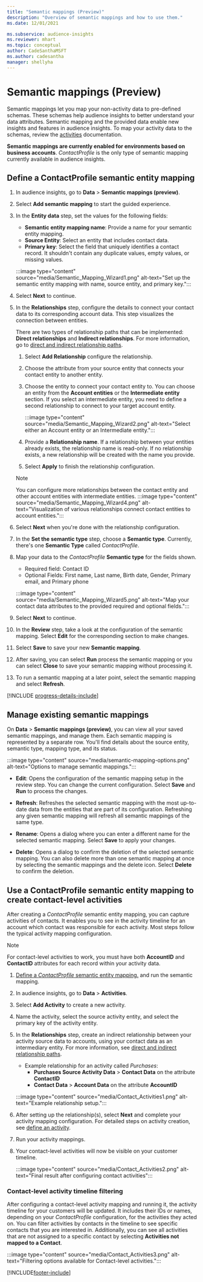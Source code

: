 ```yaml
---
title: "Semantic mappings (Preview)"
description: "Overview of semantic mappings and how to use them." 
ms.date: 12/01/2021

ms.subservice: audience-insights
ms.reviewer: mhart
ms.topic: conceptual
author: CadeSanthaMSFT
ms.author: cadesantha
manager: shellyha
---
```


# Semantic mappings (Preview)

Semantic mappings let you map your non-activity data to pre-defined schemas. These schemas help audience insights to better understand your data attributes. Semantic mapping and the provided data enable new insights and features in audience insights. To map your activity data to the schemas, review the [activities](activities.md) documentation.

**Semantic mappings are currently enabled for environments based on business accounts**. *ContactProfile* is the only type of semantic mapping currently available in audience insights.

## Define a ContactProfile semantic entity mapping

1. In audience insights, go to **Data** > **Semantic mappings (preview)**.

1. Select **Add semantic mapping** to start the guided experience.

1. In the **Entity data** step, set the values for the following fields:

   - **Semantic entity mapping name**: Provide a name for your semantic entity mapping.
   - **Source Entity**: Select an entity that includes contact data.
   - **Primary key**: Select the field that uniquely identifies a contact record. It shouldn't contain any duplicate values, empty values, or missing values.

   :::image type="content" source="media/Semantic_Mapping_Wizard1.png" alt-text="Set up the semantic entity mapping with name, source entity, and primary key.":::

1. Select **Next** to continue.

1. In the **Relationships** step, configure the details to connect your contact data to its corresponding account data. This step visualizes the connection between entities.  

   There are two types of relationship paths that can be implemented: **Direct relationships** and **Indirect relationships**. For more information, go to [direct and indirect relationship paths](relationships.md#relationship-paths).

   1. Select **Add Relationship** configure the relationship.
   1. Choose the attribute from your source entity that connects your contact entity to another entity.
   1. Choose the entity to connect your contact entity to. You can choose an entity from the **Account entities** or the **Intermediate entity** section. If you select an intermediate entity, you need to define a second relationship to connect to your target account entity.

      :::image type="content" source="media/Semantic_Mapping_Wizard2.png" alt-text="Select either an Account entity or an Intermediate entity.":::

   1. Provide a **Relationship name**. If a relationship between your entities already exists, the relationship name is read-only. If no relationship exists, a new relationship will be created with the name you provide.
   1. Select **Apply** to finish the relationship configuration.

   > [!NOTE]
   > You can configure more relationships between the contact entity and other account entities with intermediate entities.
   >  :::image type="content" source="media/Semantic_Mapping_Wizard4.png" alt-text="Visualization of various relationships connect contact entities to account entities.":::

1. Select **Next** when you're done with the relationship configuration.

1. In the **Set the semantic type** step, choose a **Semantic type**. Currently, there's one **Semantic Type** called *ContactProfile*.

1. Map your data to the *ContactProfile* **Semantic type** for the fields shown.
   - Required field: Contact ID
   - Optional Fields: First name, Last name, Birth date, Gender, Primary email, and Primary phone

   :::image type="content" source="media/Semantic_Mapping_Wizard5.png" alt-text="Map your contact data attributes to the provided required and optional fields.":::

1. Select **Next** to continue.

1. In the **Review** step, take a look at the configuration of the semantic mapping. Select **Edit** for the corresponding section to make changes.

1. Select **Save** to save your new **Semantic mapping**.

1. After saving, you can select **Run** process the semantic mapping or you can select **Close** to save your semantic mapping without processing it.

1. To run a semantic mapping at a later point, select the semantic mapping and select **Refresh**.

[!INCLUDE [progress-details-include](../includes/progress-details-pane.md)]

## Manage existing semantic mappings

On **Data** > **Semantic mappings (preview)**, you can view all your saved semantic mappings, and manage them. Each semantic mapping is represented by a separate row. You'll find details about the source entity, semantic type, mapping type, and its status.

:::image type="content" source="media/semantic-mapping-options.png" alt-text="Options to manage semantic mappings.":::

- **Edit**: Opens the configuration of the semantic mapping setup in the review step. You can change the current configuration. Select **Save** and **Run** to process the changes.

- **Refresh**: Refreshes the selected semantic mapping with the most up-to-date data from the entities that are part of its configuration. Refreshing any given semantic mapping will refresh all semantic mappings of the same type.

- **Rename**: Opens a dialog where you can enter a different name for the selected semantic mapping. Select **Save** to apply your changes.

- **Delete**: Opens a dialog to confirm the deletion of the selected semantic mapping. You can also delete more than one semantic mapping at once by selecting the semantic mappings and the delete icon. Select **Delete** to confirm the deletion.

## Use a ContactProfile semantic entity mapping to create contact-level activities

After creating a *ContactProfile* semantic entity mapping, you can capture activities of contacts. It enables you to see in the activity timeline for an account which contact was responsible for each activity. Most steps follow the typical activity mapping configuration.

   > [!NOTE]
   > For contact-level activities to work, you must have both **AccountID** and **ContactID** attributes for each record within your activity data.

1. [Define a *ContactProfile* semantic entity mapping.](#define-a-contactprofile-semantic-entity-mapping) and run the semantic mapping.

1. In audience insights, go to **Data** > **Activities**.

1. Select **Add Activity** to create a new activity.

1. Name the activity, select the source activity entity, and select the primary key of the activity entity.

1. In the **Relationships** step, create an indirect relationship between your activity source data to accounts, using your contact data as an intermediary entity. For more information, see [direct and indirect relationship paths](relationships.md#relationship-paths).
   - Example relationship for an activity called *Purchases*:
      - **Purchases Source Activity Data** > **Contact Data** on the attribute **ContactID**
      - **Contact Data** > **Account Data** on the attribute **AccountID**

   :::image type="content" source="media/Contact_Activities1.png" alt-text="Example relationship setup.":::

1. After setting up the relationship(s), select **Next** and complete your activity mapping configuration. For detailed steps on activity creation, see [define an activity](activities.md).

1. Run your activity mappings.

1. Your contact-level activities will now be visible on your customer timeline.

   :::image type="content" source="media/Contact_Activities2.png" alt-text="Final result after configuring contact activities":::

### Contact-level activity timeline filtering

After configuring a contact-level activity mapping and running it, the activity timeline for your customers will be updated. It includes their IDs or names, depending on your *ContactProfile* configuration, for the activities they acted on. You can filter activities by contacts in the timeline to see specific contacts that you are interested in. Additionally, you can see all activities that are not assigned to a specific contact by selecting **Activities not mapped to a Contact**.

   :::image type="content" source="media/Contact_Activities3.png" alt-text="Filtering options available for Contact-level activities.":::

[!INCLUDE[footer-include](../includes/footer-banner.md)]
